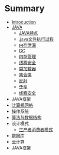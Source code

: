 # Summary

* [Introduction](README.md)
* [JAVA](chapter1.md)
  * [JAVA特点](chapter1/test.md)
  * [.java文件执行过程](chapter1/javawen-jian-zhi-xing-guo-cheng.md)
  * [内存泄漏](chapter1/nei-cun-xie-lou.md)
  * [GC](chapter1/gcyuan-li.md)
  * [内存管理](chapter1/nei-cun.md)
  * [线程安全](chapter1/xian-cheng-an-quan.md)
  * [类加载器](chapter1/lei-jia-zai-qi.md)
  * [集合类](chapter1/ji-he-lei.md)
  * [反射](chapter1/fan-she.md)
  * [泛型](chapter1/fan-xing.md)
  * [线程安全](chapter1/xian-cheng-an-quan.md)
* JAVA框架
* [计算机网络](javate-dian.md)
* 操作系统
* [算法与数据结构](suan-fa-yu-shu-ju-jie-gou.md)
* 设计模式
  * [生产者消费者模式](sheng-chan-zhe-xiao-fei-zhe-mo-shi.md)
* 数据库
* 云计算
* JAVA框架

